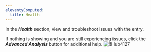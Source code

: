 ```yaml
---
eleventyComputed:
  title: Health
---
```

In the ***Health*** section, view and troubleshoot issues with the entry.

If nothing is showing and you are still experiencing issues, click the ***Advanced Analysis*** button for additional help.
![!!Hub4127](https://cdnweb.devolutions.net/docs/en/hub/Hub4127.png)

